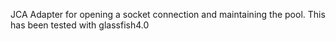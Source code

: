 JCA Adapter for opening a socket connection and maintaining the pool.
This has been tested with glassfish4.0

